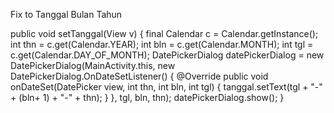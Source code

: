 Fix to Tanggal Bulan Tahun

 public void setTanggal(View v) { final Calendar
            c = Calendar.getInstance(); int thn =
            c.get(Calendar.YEAR); int bln =
            c.get(Calendar.MONTH); int tgl =
            c.get(Calendar.DAY_OF_MONTH);
        DatePickerDialog datePickerDialog = new DatePickerDialog(MainActivity.this, new
                DatePickerDialog.OnDateSetListener() {
                    @Override
                    public void onDateSet(DatePicker view, int thn, int bln, int tgl) {
                        tanggal.setText(tgl + "-" + (bln+ 1) + "-" + thn);
                    }
                }, tgl, bln, thn); datePickerDialog.show();
    }
